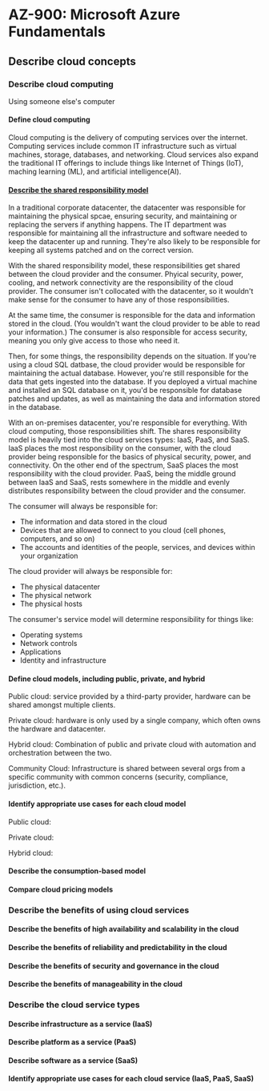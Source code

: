 # AZ-900: Microsoft Azure Fundamentals

## Describe cloud concepts

### Describe cloud computing

Using someone else's computer

#### Define cloud computing

Cloud computing is the delivery of computing services over the internet. Computing services include common IT infrastructure such as virtual machines, storage, databases, and networking. Cloud services also expand the traditional IT offerings to include things like Internet of Things (IoT), maching learning (ML), and artificial intelligence(AI).

#### [Describe the shared responsibility model](https://learn.microsoft.com/en-us/training/modules/describe-cloud-compute/4-describe-shared-responsibility-model)

In a traditional corporate datacenter, the datacenter was responsible for maintaining the physical spcae, ensuring security, and maintaining or replacing the servers if anything happens. The IT department was responsible for maintaining all the infrastructure and software needed to keep the datacenter up and running. They're also likely to be responsible for keeping all systems patched and on the correct version.

With the shared responsibility model, these responsibilities get shared between the cloud provider and the consumer. Phyical security, power, cooling, and network connectivity are the responsibility of the cloud provider. The consumer isn't collocated with the datacenter, so it wouldn't make sense for the consumer to have any of those responsibilities.

At the same time, the consumer is responsible for the data and information stored in the cloud. (You wouldn't want the cloud provider to be able to read your information.) The consumer is also responsible for access security, meaning you only give access to those who need it.

Then, for some things, the responsibility depends on the situation. If you're using a cloud SQL datbase, the cloud provider would be responsible for maintaining the actual database. However, you're still responsible for the data that gets ingested into the database. If you deployed a virtual machine and installed an SQL database on it, you'd be responsible for database patches and updates, as well as maintaining the data and information stored in the database.

With an on-premises datacenter, you're responsible for everything. With cloud computing, those responsibilities shift. The shares responsibility model is heavily tied into the cloud services types: IaaS, PaaS, and SaaS. IaaS places the most responsibility on the consumer, with the cloud provider being responsible for the basics of physical security, power, and connectivity. On the other end of the spectrum, SaaS places the most responsibility with the cloud provider. PaaS, being the middle ground between IaaS and SaaS, rests somewhere in the middle and evenly distributes responsibility between the cloud provider and the consumer.

The consumer will always be responsible for:

- The information and data stored in the cloud
- Devices that are allowed to connect to you cloud (cell phones, computers, and so on)
- The accounts and identities of the people, services, and devices within your organization

The cloud provider will always be responsible for:

- The physical datacenter
- The physical network
- The physical hosts

The consumer's service model will determine responsibility for things like:

- Operating systems
- Network controls
- Applications
- Identity and infrastructure

#### Define cloud models, including public, private, and hybrid

Public cloud: service provided by a third-party provider, hardware can be shared amongst multiple clients.

Private cloud: hardware is only used by a single company, which often owns the hardware and datacenter.

Hybrid cloud: Combination of public and private cloud with automation and orchestration between the two.

Community Cloud: Infrastructure is shared between several orgs from a specific community with common concerns (security, compliance, jurisdiction, etc.).

#### Identify appropriate use cases for each cloud model

Public cloud:

Private cloud:

Hybrid cloud:

#### Describe the consumption-based model

#### Compare cloud pricing models

### Describe the benefits of using cloud services

#### Describe the benefits of high availability and scalability in the cloud

#### Describe the benefits of reliability and predictability in the cloud

#### Describe the benefits of security and governance in the cloud

#### Describe the benefits of manageability in the cloud

### Describe the cloud service types

#### Describe infrastructure as a service (IaaS)

#### Describe platform as a service (PaaS)

#### Describe software as a service (SaaS)

#### Identify appropriate use cases for each cloud service (IaaS, PaaS, SaaS)
